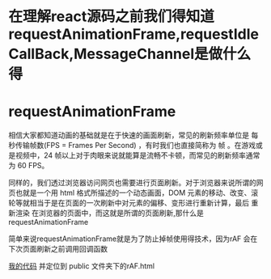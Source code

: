 <!--
 * @Descripttion: 
 * @version: 
 * @Author: kiko
 * @Date: 2022-10-27 01:46:58
 * @LastEditors: kiko
 * @LastEditTime: 2022-10-27 16:26:52
-->
# 在理解react源码之前我们得知道 requestAnimationFrame,requestIdleCallBack,MessageChannel是做什么得

# requestAnimationFrame

相信大家都知道动画的基础就是在于快速的画面刷新，常见的刷新频率单位是 每秒传输帧数(FPS = Frames Per Second) ，有时我们也直接简称为 帧 。在游戏或是视频中，24 帧以上对于肉眼来说就能算是流畅不卡顿，而常见的刷新频率通常为 60 FPS。

同样的，我们透过浏览器访问网页也需要进行页面刷新。对于浏览器来说所谓的网页也就是一个用 html 格式所描述的一个动态画面，DOM 元素的移动、改变、滚轮等就相当于是在页面的一次刷新中对元素的偏移、变形进行重新计算，最后 重新渲染 在浏览器的页面中，而这就是所谓的页面刷新,那什么是requestAnimationFrame

简单来说requestAnimationFrame就是为了防止掉帧使用得技术，因为rAF 会在下次页面刷新之前调用回调函数

[我的代码](https://github.com/web-kiko/react17-source) 并定位到 public 文件夹下的rAF.html

